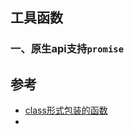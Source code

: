 ## 工具函数



### 一、原生api支持`promise`






## 参考
- [class形式包装的函数](https://github.com/cd-dongzi/utils/blob/master/js/array.js)
- 

